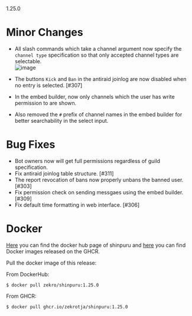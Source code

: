 1.25.0

# Minor Changes

- All slash commands which take a channel argument now specify the `channel type` specification so that only accepted channel types are selectable.  
  ![image](https://user-images.githubusercontent.com/16734205/142614849-ce795a13-fe59-4096-862b-83078dbb072f.png)

- The buttons `Kick` and `Ban` in the antiraid joinlog are now disabled when no entry is selected. [#307]

- In the embed builder, now only channels which the user has write permission to are shown.

- Also removed the `#` prefix of channel names in the embed builder for better searchability in the select input.

# Bug Fixes

- Bot owners now will get full permissions regardless of guild specification.
- Fix antiraid joinlog table structure. [#311]
- The report revocation of bans now properly unbans the banned user. [#303]
- Fix permission check on sending messgaes using the embed builder. [#309]
- Fix default time formatting in web interface. [#306]

# Docker

[Here](https://hub.docker.com/r/zekro/shinpuru) you can find the docker hub page of shinpuru and [here](https://github.com/zekroTJA?tab=packages&repo_name=shinpuru) you can find Docker images released on the GHCR.

Pull the docker image of this release:

From DockerHub:

```
$ docker pull zekro/shinpuru:1.25.0
```

From GHCR:

```
$ docker pull ghcr.io/zekrotja/shinpuru:1.25.0
```
